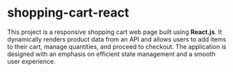# shopping-cart-react

This project is a responsive shopping cart web page built using **React.js**. It dynamically renders product data from an API and allows users to add items to their cart, manage quantities, and proceed to checkout. The application is designed with an emphasis on efficient state management and a smooth user experience.

